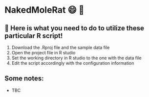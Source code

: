 # NakedMoleRat :smile: :wolf:

## :rocket: Here is what you need to do to utilize these particular R script!
1. Download the .Rproj file and the sample data file 
2. Open the project file in R studio
3. Set the working directory in R studio to the one with the data file 
4. Edit the script accordingly with the configuration information

## Some notes: 

* TBC
